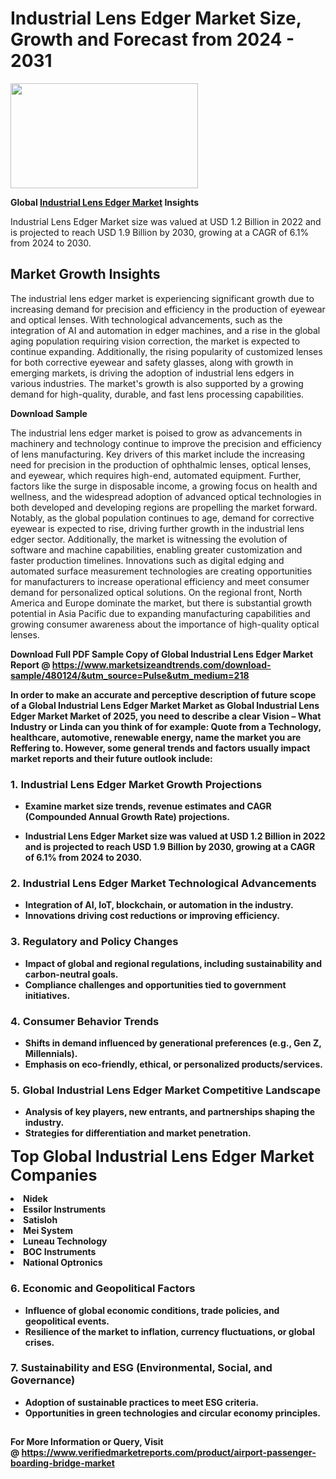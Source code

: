 <H1>Industrial Lens Edger Market Size, Growth and Forecast from 2024 - 2031</H1><img class="aligncenter size-medium wp-image-584254" src="https://thirdeyenews.in/wp-content/uploads/2024/09/Global-Market-Research-300x168.jpeg" alt="" width="300" height="168" /><p><strong>Global&nbsp;<a href="https://www.marketsizeandtrends.com/download-sample/480124/&amp;utm_source=Pulse&amp;utm_medium=218">Industrial Lens Edger Market</a> Insights</strong></p><p>Industrial Lens Edger Market size was valued at USD 1.2 Billion in 2022 and is projected to reach USD 1.9 Billion by 2030, growing at a CAGR of 6.1% from 2024 to 2030.</p><p><h2>Market Growth Insights</h2> <p>The industrial lens edger market is experiencing significant growth due to increasing demand for precision and efficiency in the production of eyewear and optical lenses. With technological advancements, such as the integration of AI and automation in edger machines, and a rise in the global aging population requiring vision correction, the market is expected to continue expanding. Additionally, the rising popularity of customized lenses for both corrective eyewear and safety glasses, along with growth in emerging markets, is driving the adoption of industrial lens edgers in various industries. The market's growth is also supported by a growing demand for high-quality, durable, and fast lens processing capabilities.</p> <p><strong>Download Sample</strong></p> <p>The industrial lens edger market is poised to grow as advancements in machinery and technology continue to improve the precision and efficiency of lens manufacturing. Key drivers of this market include the increasing need for precision in the production of ophthalmic lenses, optical lenses, and eyewear, which requires high-end, automated equipment. Further, factors like the surge in disposable income, a growing focus on health and wellness, and the widespread adoption of advanced optical technologies in both developed and developing regions are propelling the market forward. Notably, as the global population continues to age, demand for corrective eyewear is expected to rise, driving further growth in the industrial lens edger sector. Additionally, the market is witnessing the evolution of software and machine capabilities, enabling greater customization and faster production timelines. Innovations such as digital edging and automated surface measurement technologies are creating opportunities for manufacturers to increase operational efficiency and meet consumer demand for personalized optical solutions. On the regional front, North America and Europe dominate the market, but there is substantial growth potential in Asia Pacific due to expanding manufacturing capabilities and growing consumer awareness about the importance of high-quality optical lenses. <p><strong></p><p><span class=""><strong>Download Full PDF Sample Copy of Global Industrial Lens Edger Market Report</strong> @ <a href="https://www.marketsizeandtrends.com/download-sample/480124/&amp;utm_source=Pulse&amp;utm_medium=218" target="_blank">https://www.marketsizeandtrends.com/download-sample/480124/&amp;utm_source=Pulse&amp;utm_medium=218</a></span></p><p>In order to make an accurate and perceptive description of future scope of a Global&nbsp;Industrial Lens Edger Market Market as Global&nbsp;Industrial Lens Edger Market Market of 2025, you need to describe a clear Vision &ndash; What Industry or Linda can you think of for example: Quote from a Technology, healthcare, automotive, renewable energy, name the market you are Reffering to. However, some general trends and factors usually impact market reports and their future outlook include:</p><h3>1.&nbsp;<strong>Industrial Lens Edger Market Growth Projections</strong></h3><ul><li>Examine market size trends, revenue estimates and CAGR (Compounded Annual Growth Rate) projections.</li><li><p>Industrial Lens Edger Market size was valued at USD 1.2 Billion in 2022 and is projected to reach USD 1.9 Billion by 2030, growing at a CAGR of 6.1% from 2024 to 2030.</p></li></ul><h3>2.&nbsp;<strong>Industrial Lens Edger Market Technological Advancements</strong></h3><ul><li>Integration of AI, IoT, blockchain, or automation in the industry.</li><li>Innovations driving cost reductions or improving efficiency.</li></ul><h3>3.&nbsp;<strong>Regulatory and Policy Changes</strong></h3><ul><li>Impact of global and regional regulations, including sustainability and carbon-neutral goals.</li><li>Compliance challenges and opportunities tied to government initiatives.</li></ul><h3>4.&nbsp;<strong>Consumer Behavior Trends</strong></h3><ul><li>Shifts in demand influenced by generational preferences (e.g., Gen Z, Millennials).</li><li>Emphasis on eco-friendly, ethical, or personalized products/services.</li></ul><h3>5.&nbsp;<strong>Global Industrial Lens Edger Market Competitive Landscape</strong></h3><ul><li>Analysis of key players, new entrants, and partnerships shaping the industry.</li><li>Strategies for differentiation and market penetration.</li></ul><p data-pm-slice="1 1 []"><span style="color: inherit; font-family: inherit; font-size: 25px;">Top Global Industrial Lens Edger Market Companies</span></p><div class="" data-test-id=""><p><li>Nidek</li><li> Essilor Instruments</li><li> Satisloh</li><li> Mei System</li><li> Luneau Technology</li><li> BOC Instruments</li><li> National Optronics</li></p></div><h3>6.&nbsp;<strong>Economic and Geopolitical Factors</strong></h3><ul><li>Influence of global economic conditions, trade policies, and geopolitical events.</li><li>Resilience of the market to inflation, currency fluctuations, or global crises.</li></ul><h3>7.&nbsp;<strong>Sustainability and ESG (Environmental, Social, and Governance)</strong></h3><ul><li>Adoption of sustainable practices to meet ESG criteria.</li><li>Opportunities in green technologies and circular economy principles.</li></ul><h2><strong style="font-size: 14px;">For More Information or Query, Visit @&nbsp;</strong><a style="background-color: #ffffff; font-size: 14px;" href="https://www.marketsizeandtrends.com/report/industrial-lens-edger-market/" target="_blank">https://www.verifiedmarketreports.com/product/airport-passenger-boarding-bridge-market</a></h2>
